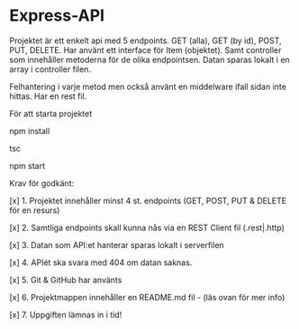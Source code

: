 # Express-API

Projektet är ett enkelt api med 5 endpoints. GET (alla), GET (by id), POST, PUT, DELETE. 
Har använt ett interface för Item (objektet). Samt controller som innehåller metoderna för de olika endpointsen. 
Datan sparas lokalt i en array i controller filen. 

Felhantering i varje metod men också använt en middelware ifall sidan inte hittas. 
Har en rest fil.

För att starta projektet

npm install 

tsc

npm start

Krav för godkänt:

[x] 1. Projektet innehåller minst 4 st. endpoints (GET, POST, PUT & DELETE för en resurs) 

[x] 2. Samtliga endpoints skall kunna nås via en REST Client fil (.rest|.http)

[x] 3. Datan som API:et hanterar sparas lokalt i serverfilen

[x] 4. APIét ska svara med 404 om datan saknas.

[x] 5. Git & GitHub har använts

[x] 6. Projektmappen innehåller en README.md fil - (läs ovan för mer info)

[x] 7. Uppgiften lämnas in i tid!
